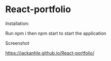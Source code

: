 # React-portfolio

Installation:

Run npm i then npm start to start the application

Screenshot



https://jackanhle.github.io/React-portfolio/
